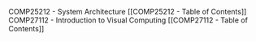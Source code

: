 COMP25212 - System Architecture
[[COMP25212 - Table of Contents]]
COMP27112 - Introduction to Visual Computing
[[COMP27112 - Table of Contents]]

